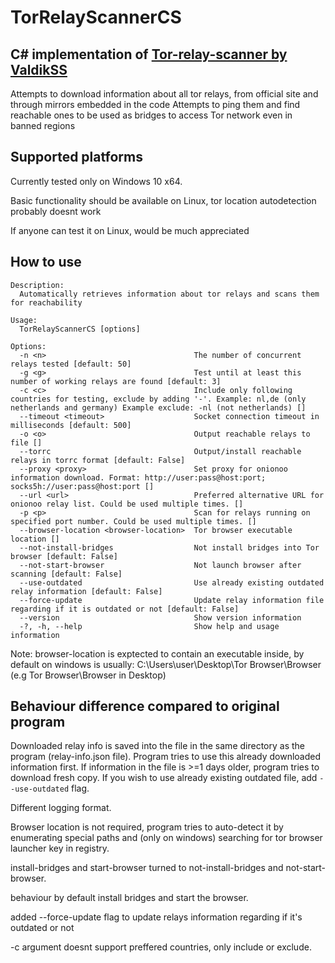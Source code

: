 # TorRelayScannerCS


## C# implementation of [Tor-relay-scanner by ValdikSS](https://github.com/ValdikSS/tor-relay-scanner)
Attempts to download information about all tor relays, from official site and through mirrors embedded in the code
Attempts to ping them and find reachable ones to be used as bridges to access Tor network even in banned regions

## Supported platforms
Currently tested only on Windows 10 x64.

Basic functionality should be available on Linux, tor location autodetection probably doesnt work

If anyone can test it on Linux, would be much appreciated

## How to use
```
Description:
  Automatically retrieves information about tor relays and scans them for reachability

Usage:
  TorRelayScannerCS [options]

Options:
  -n <n>                                 The number of concurrent relays tested [default: 50]
  -g <g>                                 Test until at least this number of working relays are found [default: 3]
  -c <c>                                 Include only following countries for testing, exclude by adding '-'. Example: nl,de (only netherlands and germany) Example exclude: -nl (not netherlands) []
  --timeout <timeout>                    Socket connection timeout in milliseconds [default: 500]
  -o <o>                                 Output reachable relays to file []
  --torrc                                Output/install reachable relays in torrc format [default: False]
  --proxy <proxy>                        Set proxy for onionoo information download. Format: http://user:pass@host:port; socks5h://user:pass@host:port []
  --url <url>                            Preferred alternative URL for onionoo relay list. Could be used multiple times. []
  -p <p>                                 Scan for relays running on specified port number. Could be used multiple times. []
  --browser-location <browser-location>  Tor browser executable location []
  --not-install-bridges                  Not install bridges into Tor browser [default: False]
  --not-start-browser                    Not launch browser after scanning [default: False]
  --use-outdated                         Use already existing outdated relay information [default: False]
  --force-update                         Update relay information file regarding if it is outdated or not [default: False]
  --version                              Show version information
  -?, -h, --help                         Show help and usage information
```
Note: browser-location is exptected to contain an executable inside, by default on windows is usually: C:\Users\user\Desktop\Tor Browser\Browser (e.g Tor Browser\Browser in Desktop)

## Behaviour difference compared to original program
Downloaded relay info is saved into the file in the same directory as the program (relay-info.json file).
Program tries to use this already downloaded information first.
If information in the file is >=1 days older, program tries to download fresh copy.
If you wish to use already existing outdated file, add `--use-outdated` flag.

Different logging format.

Browser location is not required, program tries to auto-detect it by enumerating special paths and (only on windows) searching for tor browser launcher key in registry.

install-bridges and start-browser turned to not-install-bridges and not-start-browser.

behaviour by default install bridges and start the browser.

added --force-update flag to update relays information regarding if it's outdated or not

-c argument doesnt support preffered countries, only include or exclude.
